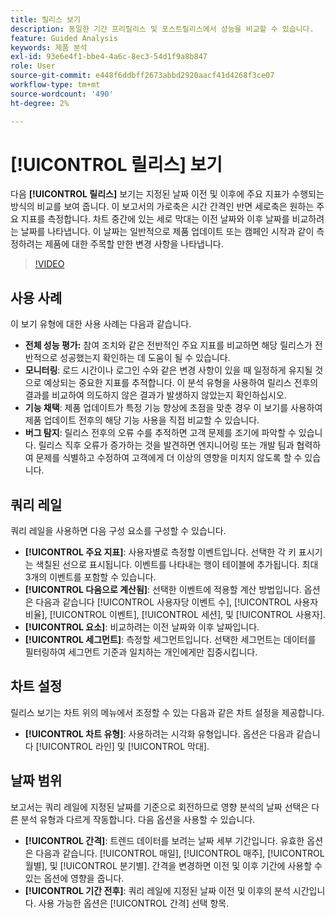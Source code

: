 ```yaml
---
title: 릴리스 보기
description: 동일한 기간 프리릴리스 및 포스트릴리스에서 성능을 비교할 수 있습니다.
feature: Guided Analysis
keywords: 제품 분석
exl-id: 93e6e4f1-bbe4-4a6c-8ec3-54d1f9a8b847
role: User
source-git-commit: e448f6ddbff2673abbd2920aacf41d4268f3ce07
workflow-type: tm+mt
source-wordcount: '490'
ht-degree: 2%

---
```


# [!UICONTROL 릴리스] 보기

다음 **[!UICONTROL 릴리스]** 보기는 지정된 날짜 이전 및 이후에 주요 지표가 수행되는 방식의 비교를 보여 줍니다. 이 보고서의 가로축은 시간 간격인 반면 세로축은 원하는 주요 지표를 측정합니다. 차트 중간에 있는 세로 막대는 이전 날짜와 이후 날짜를 비교하려는 날짜를 나타냅니다. 이 날짜는 일반적으로 제품 업데이트 또는 캠페인 시작과 같이 측정하려는 제품에 대한 주목할 만한 변경 사항을 나타냅니다.

>[!VIDEO](https://video.tv.adobe.com/v/3421665/?learn=on)

## 사용 사례

이 보기 유형에 대한 사용 사례는 다음과 같습니다.

* **전체 성능 평가:** 참여 조치와 같은 전반적인 주요 지표를 비교하면 해당 릴리스가 전반적으로 성공했는지 확인하는 데 도움이 될 수 있습니다.
* **모니터링**: 로드 시간이나 로그인 수와 같은 변경 사항이 있을 때 일정하게 유지될 것으로 예상되는 중요한 지표를 추적합니다. 이 분석 유형을 사용하여 릴리스 전후의 결과를 비교하여 의도하지 않은 결과가 발생하지 않았는지 확인하십시오.
* **기능 채택**: 제품 업데이트가 특정 기능 향상에 초점을 맞춘 경우 이 보기를 사용하여 제품 업데이트 전후의 해당 기능 사용을 직접 비교할 수 있습니다.
* **버그 탐지**: 릴리스 전후의 오류 수를 추적하면 고객 문제를 조기에 파악할 수 있습니다. 릴리스 직후 오류가 증가하는 것을 발견하면 엔지니어링 또는 개발 팀과 협력하여 문제를 식별하고 수정하여 고객에게 더 이상의 영향을 미치지 않도록 할 수 있습니다.

## 쿼리 레일

쿼리 레일을 사용하면 다음 구성 요소를 구성할 수 있습니다.

* **[!UICONTROL 주요 지표]**: 사용자별로 측정할 이벤트입니다. 선택한 각 키 표시기는 색칠된 선으로 표시됩니다. 이벤트를 나타내는 행이 테이블에 추가됩니다. 최대 3개의 이벤트를 포함할 수 있습니다.
* **[!UICONTROL 다음으로 계산됨]**: 선택한 이벤트에 적용할 계산 방법입니다. 옵션은 다음과 같습니다 [!UICONTROL 사용자당 이벤트 수], [!UICONTROL 사용자 비율], [!UICONTROL 이벤트], [!UICONTROL 세션], 및 [!UICONTROL 사용자].
* **[!UICONTROL 요소]**: 비교하려는 이전 날짜와 이후 날짜입니다.
* **[!UICONTROL 세그먼트]**: 측정할 세그먼트입니다. 선택한 세그먼트는 데이터를 필터링하여 세그먼트 기준과 일치하는 개인에게만 집중시킵니다.

## 차트 설정

릴리스 보기는 차트 위의 메뉴에서 조정할 수 있는 다음과 같은 차트 설정을 제공합니다.

* **[!UICONTROL 차트 유형]**: 사용하려는 시각화 유형입니다. 옵션은 다음과 같습니다 [!UICONTROL 라인] 및 [!UICONTROL 막대].

## 날짜 범위

보고서는 쿼리 레일에 지정된 날짜를 기준으로 회전하므로 영향 분석의 날짜 선택은 다른 분석 유형과 다르게 작동합니다. 다음 옵션을 사용할 수 있습니다.

* **[!UICONTROL 간격]**: 트렌드 데이터를 보려는 날짜 세부 기간입니다. 유효한 옵션은 다음과 같습니다. [!UICONTROL 매일], [!UICONTROL 매주], [!UICONTROL 월별], 및 [!UICONTROL 분기별]. 간격을 변경하면 이전 및 이후 기간에 사용할 수 있는 옵션에 영향을 줍니다.
* **[!UICONTROL 기간 전후]**: 쿼리 레일에 지정된 날짜 이전 및 이후의 분석 시간입니다. 사용 가능한 옵션은 [!UICONTROL 간격] 선택 항목.
